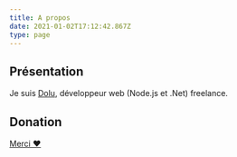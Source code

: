 ```yaml
---
title: A propos
date: 2021-01-02T17:12:42.867Z
type: page
---
```


## Présentation
Je suis [Dolu](https://twitter.com/Dolu_Web), développeur web (Node.js et .Net) freelance.

## Donation
[Merci ❤️](https://tippin.me/@Dolu_Web)
